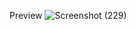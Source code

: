 Preview
![Screenshot (229)](https://user-images.githubusercontent.com/77492052/176740173-be5f70f2-b884-43af-b586-c2711aa536f5.png)
